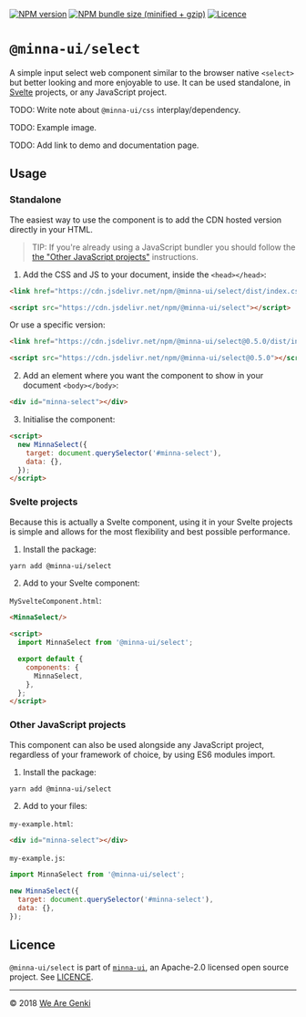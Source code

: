 <!-- markdownlint-disable first-line-h1 ol-prefix -->

[![NPM version](https://img.shields.io/npm/v/@minna-ui/select.svg)](https://www.npmjs.com/package/@minna-ui/select)
[![NPM bundle size (minified + gzip)](https://img.shields.io/bundlephobia/minzip/@minna-ui/select.svg)](https://bundlephobia.com/result?p=@minna-ui/select)
[![Licence](https://img.shields.io/npm/l/@minna-ui/select.svg)](https://github.com/WeAreGenki/minna-ui/blob/master/LICENCE)

# `@minna-ui/select`

A simple input select web component similar to the browser native `<select>` but better looking and more enjoyable to use. It can be used standalone, in [Svelte](https://svelte.technology/guide) projects, or any JavaScript project.

TODO: Write note about `@minna-ui/css` interplay/dependency.

TODO: Example image.

TODO: Add link to demo and documentation page.

## Usage

### Standalone

The easiest way to use the component is to add the CDN hosted version directly in your HTML.

> TIP: If you're already using a JavaScript bundler you should follow the [the "Other JavaScript projects"](#other-javascript-projects) instructions.

1. Add the CSS and JS to your document, inside the `<head></head>`:

```html
<link href="https://cdn.jsdelivr.net/npm/@minna-ui/select/dist/index.css" rel="stylesheet"/>

<script src="https://cdn.jsdelivr.net/npm/@minna-ui/select"></script>
```

Or use a specific version:

```html
<link href="https://cdn.jsdelivr.net/npm/@minna-ui/select@0.5.0/dist/index.css" rel="stylesheet"/>

<script src="https://cdn.jsdelivr.net/npm/@minna-ui/select@0.5.0"></script>
```

2. Add an element where you want the component to show in your document `<body></body>`:

```html
<div id="minna-select"></div>
```

3. Initialise the component:

```html
<script>
  new MinnaSelect({
    target: document.querySelector('#minna-select'),
    data: {},
  });
</script>
```

### Svelte projects

Because this is actually a Svelte component, using it in your Svelte projects is simple and allows for the most flexibility and best possible performance.

1. Install the package:

```sh
yarn add @minna-ui/select
```

2. Add to your Svelte component:

`MySvelteComponent.html`:

```html
<MinnaSelect/>

<script>
  import MinnaSelect from '@minna-ui/select';

  export default {
    components: {
      MinnaSelect,
    },
  };
</script>
```

### Other JavaScript projects

This component can also be used alongside any JavaScript project, regardless of your framework of choice, by using ES6 modules import.

1. Install the package:

```sh
yarn add @minna-ui/select
```

2. Add to your files:

`my-example.html`:

```html
<div id="minna-select"></div>
```

`my-example.js`:

```js
import MinnaSelect from '@minna-ui/select';

new MinnaSelect({
  target: document.querySelector('#minna-select'),
  data: {},
});
```

## Licence

`@minna-ui/select` is part of [`minna-ui`](https://github.com/WeAreGenki/minna-ui), an Apache-2.0 licensed open source project. See [LICENCE](https://github.com/WeAreGenki/minna-ui/blob/master/LICENCE).

-----

© 2018 [We Are Genki](https://wearegenki.com)
